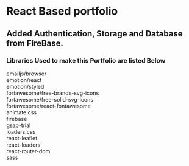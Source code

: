 # React Based portfolio

## Added Authentication, Storage and Database from FireBase.

### Libraries Used to make this Portfolio are listed Below

emailjs/browser<br />
emotion/react<br />
emotion/styled<br />
fortawesome/free-brands-svg-icons<br />
fortawesome/free-solid-svg-icons<br />
fortawesome/react-fontawesome<br />
animate.css<br />
firebase<br />
gsap-trial<br />
loaders.css<br />
react-leaflet<br />
react-loaders<br />
react-router-dom<br />
sass<br />
